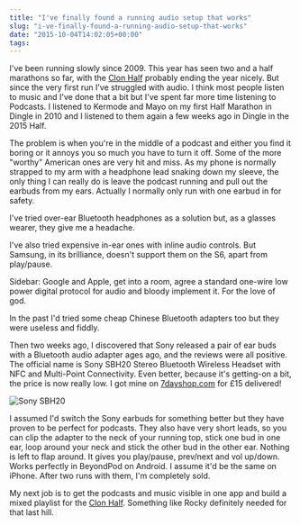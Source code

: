 ```yaml
---
title: "I've finally found a running audio setup that works"
slug: "i-ve-finally-found-a-running-audio-setup-that-works"
date: "2015-10-04T14:02:05+00:00"
tags:
---
```

I've been running slowly since 2009. This year has seen two and a half marathons so far, with the [Clon Half](http://runclon.ie/) probably ending the year nicely. But since the very first run I've struggled with audio. I think most people listen to music and I've done that a bit but I've spent far more time listening to Podcasts. I listened to Kermode and Mayo on my first Half Marathon in Dingle in 2010 and I listened to them again a few weeks ago in Dingle in the 2015 Half.

The problem is when you're in the middle of a podcast and either you find it boring or it annoys you so much you have to turn it off. Some of the more "worthy" American ones are very hit and miss. As my phone is normally strapped to my arm with a headphone lead snaking down my sleeve, the only thing I can really do is leave the podcast running and pull out the earbuds from my ears. Actually I normally only run with one earbud in for safety.

I've tried over-ear Bluetooth headphones as a solution but, as a glasses wearer, they give me a headache.

I've also tried expensive in-ear ones with inline audio controls. But Samsung, in its brilliance, doesn't support them on the S6, apart from play/pause.

Sidebar: Google and Apple, get into a room, agree a standard one-wire low power digital protocol for audio and bloody implement it. For the love of god.

In the past I'd tried some cheap Chinese Bluetooth adapters too but they were useless and fiddly.

Then two weeks ago, I discovered that Sony released a pair of ear buds with a Bluetooth audio adapter ages ago, and the reviews were all positive. The official name is Sony SBH20 Stereo Bluetooth Wireless Headset with NFC and Multi-Point Connectivity. Even better, because it's getting-on a bit, the price is now really low. I got mine on [7dayshop.com](https://www.7dayshop.com/products/sony-sbh20-stereo-bluetooth-wireless-headset-with-nfc-and-multi-point-connectivity-black-WH2-SBH20BK) for £15 delivered!

![Sony SBH20](https://conoroneill.com.s3.amazonaws.com/wp-content/uploads/2015/10/sbh20bk-01_1_small.png)

I assumed I'd switch the Sony earbuds for something better but they have proven to be perfect for podcasts. They also have very short leads, so you can clip the adapter to the neck of your running top, stick one bud in one ear, loop around your neck and stick the other bud in the other ear. Nothing is left to flap around. It gives you play/pause, prev/next and vol up/down. Works perfectly in BeyondPod on Android. I assume it'd be the same on iPhone. After two runs with them, I'm completely sold.

My next job is to get the podcasts and music visible in one app and build a mixed playlist for the [Clon Half](http://runclon.ie/half-marathon/). Something like Rocky definitely needed for that last hill.
